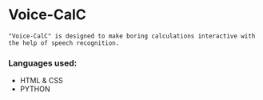 # Voice-CalC
`"Voice-CalC" is designed to make boring calculations interactive with the help of speech recognition.`
### Languages used:
- HTML & CSS 
- PYTHON
